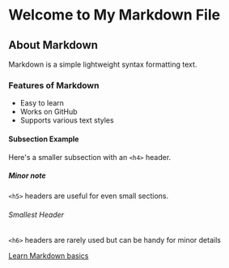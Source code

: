 # Welcome to My Markdown File
## About Markdown

Markdown is  a simple lightweight syntax formatting text.
### Features of Markdown
  - Easy to learn
  - Works on GitHub
  - Supports various text styles

#### Subsection Example 

Here's a smaller subsection with an `<h4>` header.
 
##### Minor note 

`<h5>` headers are useful for even small sections.

###### Smallest Header

`<h6>` headers are rarely used but can be handy for minor details

[Learn Markdown basics](https://www.markdownguide.org/basic-syntax/)
